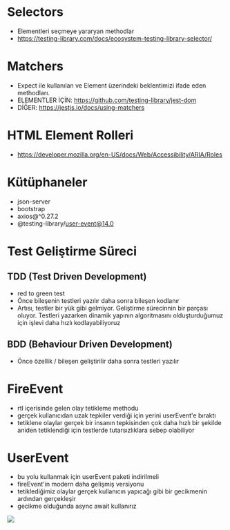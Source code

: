 # Selectors

- Elementleri seçmeye yararyan methodlar
- https://testing-library.com/docs/ecosystem-testing-library-selector/

# Matchers

- Expect ile kullanılan ve Element üzerindeki beklentimizi ifade eden methodları.
- ELEMENTLER İÇİN: https://github.com/testing-library/jest-dom
- DİĞER: https://jestjs.io/docs/using-matchers

# HTML Element Rolleri

- https://developer.mozilla.org/en-US/docs/Web/Accessibility/ARIA/Roles

# Kütüphaneler

- json-server
- bootstrap
- axios@^0.27.2
- @testing-library/user-event@14.0

# Test Geliştirme Süreci

## TDD (Test Driven Development)

- red to green test
- Önce bileşenin testleri yazılır daha sonra bileşen kodlanır
- Artısı, testler bir yük gibi gelmiyor. Geliştirme sürecinnin bir parçası oluyor. Testleri yazarken dinamik yapının algoritmasını olduşturduğumuz için işlevi daha hızlı kodlayabiliyoruz

## BDD (Behaviour Driven Development)

- Önce özellik / bileşen geliştirilir daha sonra testleri yazılır

# FireEvent

- rtl içerisinde gelen olay tetikleme methodu
- gerçek kullanıcıdan uzak tepkiler verdiği için yerini userEvent'e bıraktı
- tetiklene olaylar gerçek bir insanın tepkisinden çok daha hızlı bir şekilde aniden tetiklendiği için testlerde tutarsızlıklara sebep olabiliyor

# UserEvent

- bu yolu kullanmak için userEvent paketi indirilmeli
- fireEvent'in modern daha gelişmiş versiyonu
- tetiklediğimiz olaylar gerçek kullanıcın yapıcağı gibi bir gecikmenin ardından gerçekleşir
- gecikme olduğunda async await kullanırız

![](./ebricecream.gif)